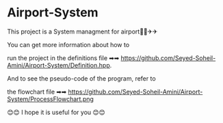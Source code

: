 # Airport-System
This project is a System managment for airport🛫🛫✈✈

You can get more information about how to 

run the project in the definitions file ➡➡ https://github.com/Seyed-Soheil-Amini/Airport-System/Definition.hpp.

And to see the pseudo-code of the program, refer to

the flowchart file ➡➡ https://github.com/Seyed-Soheil-Amini/Airport-System/ProcessFlowchart.png


😊😊 I hope it is useful for you 😊😊
